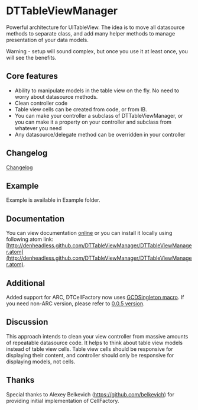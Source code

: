 DTTableViewManager
================

Powerful architecture for UITableView. The idea is to move all datasource methods to separate class, and add many helper methods to manage presentation of your data models.

Warning - setup will sound complex, but once you use it at least once, you will see the benefits.

## Core features

* Ability to manipulate models in the table view on the fly. No need to worry about datasource methods.
* Clean controller code
* Table view cells can be created from code, or from IB.
* You can make your controller a subclass of DTTableViewManager, or you can make it a property on your controller and subclass from whatever you need
* Any datasource/delegate method can be overridden in your controller
        
## Changelog

[Changelog](https://github.com/DenHeadless/DTTableViewManager/wiki/Changelog)

## Example 

Example is available in Example folder. 

## Documentation

You can view documentation [online](http://denheadless.github.com/DTTableViewManager/) or you can install it locally using following atom link: [http://denheadless.github.com/DTTableViewManager/DTTableViewManager.atom](http://denheadless.github.com/DTTableViewManager/DTTableViewManager.atom).

## Additional 

Added support for ARC, DTCellFactory now uses [GCDSingleton macro](https://gist.github.com/1057420). If you need non-ARC version, please refer to [0.0.5 version](https://github.com/DenHeadless/DTTableViewManager/tree/0.0.5).

## Discussion

This approach intends to clean your view controller from massive amounts of repeatable datasource code. It helps to think about table view models instead of table view cells. Table view cells should be responsive for displaying their content, and controller should only be responsive for displaying models, not cells. 
		
## Thanks

Special thanks to Alexey Belkevich (https://github.com/belkevich) for providing initial implementation of CellFactory.